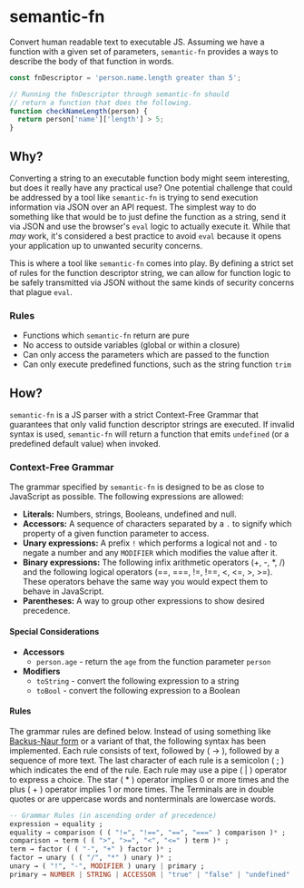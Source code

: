 # semantic-fn

Convert human readable text to executable JS. Assuming we have a function with a given set of parameters, `semantic-fn` provides a ways to describe the body of that function in words.

```js
const fnDescriptor = 'person.name.length greater than 5';

// Running the fnDescriptor through semantic-fn should
// return a function that does the following.
function checkNameLength(person) {
  return person['name']['length'] > 5;
}
```

## Why?

Converting a string to an executable function body might seem interesting, but does it really have any practical use? One potential challenge that could be addressed by a tool like `semantic-fn` is trying to send execution information via JSON over an API request. The simplest way to do something like that would be to just define the function as a string, send it via JSON and use the browser's `eval` logic to actually execute it. While that _may_ work, it's considered a best practice to avoid `eval` because it opens your application up to unwanted security concerns.

This is where a tool like `semantic-fn` comes into play. By defining a strict set of rules for the function descriptor string, we can allow for function logic to be safely transmitted via JSON without the same kinds of security concerns that plague `eval`.

### Rules

- Functions which `semantic-fn` return are pure
- No access to outside variables (global or within a closure)
- Can only access the parameters which are passed to the function
- Can only execute predefined functions, such as the string function `trim`

## How?

`semantic-fn` is a JS parser with a strict Context-Free Grammar that guarantees that only valid function descriptor strings are executed. If invalid syntax is used, `semantic-fn` will return a function that emits `undefined` (or a predefined default value) when invoked.

### Context-Free Grammar

The grammar specified by `semantic-fn` is designed to be as close to JavaScript as possible. The following expressions are allowed:

- **Literals:** Numbers, strings, Booleans, undefined and null.
- **Accessors:** A sequence of characters separated by a `.` to signify which property of a given function parameter to access.
- **Unary expressions:** A prefix `!` which performs a logical not and `-` to negate a number and any `MODIFIER` which modifies the value after it.
- **Binary expressions:** The following infix arithmetic operators (+, -, \*, /) and the following logical operators (==, ===, !=, !==, <, <=, >, >=). These operators behave the same way you would expect them to behave in JavaScript.
- **Parentheses:** A way to group other expressions to show desired precedence.

#### Special Considerations

- **Accessors**
  - `person.age` - return the `age` from the function parameter `person`
- **Modifiers**
  - `toString` - convert the following expression to a string
  - `toBool` - convert the following expression to a Boolean

#### Rules

The grammar rules are defined below. Instead of using something like [Backus-Naur form](https://en.wikipedia.org/wiki/Backus-Naur_form) or a variant of that, the following syntax has been implemented. Each rule consists of text, followed by ( → ), followed by a sequence of more text. The last character of each rule is a semicolon ( ; ) which indicates the end of the rule. Each rule may use a pipe ( | ) operator to express a choice. The star ( \* ) operator implies 0 or more times and the plus ( + ) operator implies 1 or more times. The Terminals are in double quotes or are uppercase words and nonterminals are lowercase words.

```haskell
-- Grammar Rules (in ascending order of precedence)
expression → equality ;
equality → comparison ( ( "!=", "!==", "==", "===" ) comparison )* ;
comparison → term ( ( ">", ">=", "<", "<=" ) term )* ;
term → factor ( ( "-", "+" ) factor )* ;
factor → unary ( ( "/", "*" ) unary )* ;
unary → ( "!", "-", MODIFIER ) unary | primary ;
primary → NUMBER | STRING | ACCESSOR | "true" | "false" | "undefined" | "null" | "(" expression ")" ;
```
